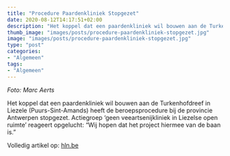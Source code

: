 ```yaml
---
title: "Procedure Paardenkliniek Stopgezet"
date: 2020-08-12T14:17:51+02:00
description: "Het koppel dat een paardenkliniek wil bouwen aan de Turkenhofdreef in Liezele (Puurs-Sint-Amands) heeft de beroepsprocedure bij de provincie Antwerpen stopgezet. Actiegroep ‘geen veeartsenijkliniek in Liezelse open ruimte’ reageert opgelucht: “Wij hopen dat het project hiermee van de baan is.”"
thumb_image: "images/posts/procedure-paardenkliniek-stopgezet.jpg"
image: "images/posts/procedure-paardenkliniek-stopgezet.jpg"
type: "post"
categories:
- "Algemeen"
tags:
- "Algemeen"
---
```

_Foto: Marc Aerts_

Het koppel dat een paardenkliniek wil bouwen aan de Turkenhofdreef in Liezele (Puurs-Sint-Amands) heeft de beroepsprocedure bij de provincie Antwerpen stopgezet. Actiegroep ‘geen veeartsenijkliniek in Liezelse open ruimte’ reageert opgelucht: “Wij hopen dat het project hiermee van de baan is.”

Volledig artikel op: [hln.be](https://www.hln.be/in-de-buurt/puurs-sint-amands/actiegroep-haalt-slag-thuis-procedure-bouw-paardenkliniek-stopgezet-open-ruimte-is-gered~a854e54d/)

